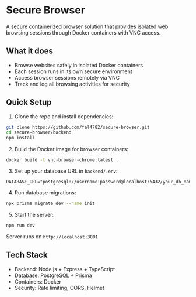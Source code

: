 # Secure Browser

A secure containerized browser solution that provides isolated web browsing sessions through Docker containers with VNC access.

## What it does

- Browse websites safely in isolated Docker containers
- Each session runs in its own secure environment
- Access browser sessions remotely via VNC
- Track and log all browsing activities for security

## Quick Setup

1. Clone the repo and install dependencies:

```bash
git clone https://github.com/fal4782/secure-browser.git
cd secure-browser/backend
npm install
```

2. Build the Docker image for browser containers:

```bash
docker build -t vnc-browser-chrome:latest .
```

3. Set up your database URL in `backend/.env`:

```env
DATABASE_URL="postgresql://username:password@localhost:5432/your_db_name"
```

4. Run database migrations:

```bash
npx prisma migrate dev --name init
```

5. Start the server:

```bash
npm run dev
```

Server runs on `http://localhost:3001`

## Tech Stack

- Backend: Node.js + Express + TypeScript
- Database: PostgreSQL + Prisma
- Containers: Docker
- Security: Rate limiting, CORS, Helmet
